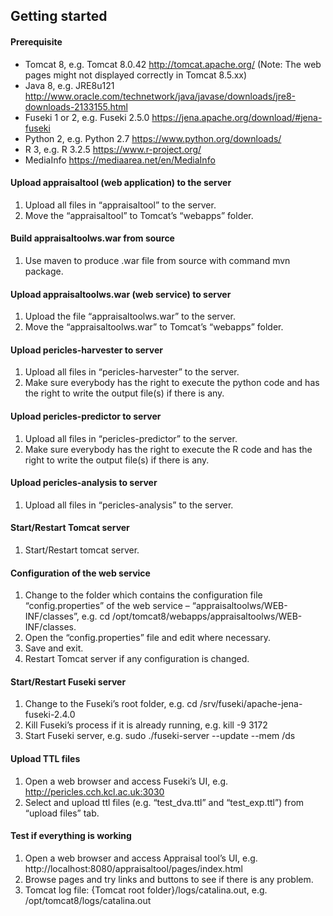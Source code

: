 ## Getting started


#### Prerequisite
* Tomcat 8, e.g. Tomcat 8.0.42 http://tomcat.apache.org/ (Note: The web pages might not displayed correctly in Tomcat 8.5.xx)
* Java 8, e.g. JRE8u121 http://www.oracle.com/technetwork/java/javase/downloads/jre8-downloads-2133155.html
* Fuseki 1 or 2, e.g. Fuseki 2.5.0 https://jena.apache.org/download/#jena-fuseki
* Python 2, e.g. Python 2.7 https://www.python.org/downloads/
* R 3, e.g. R 3.2.5 https://www.r-project.org/
* MediaInfo https://mediaarea.net/en/MediaInfo

#### Upload appraisaltool (web application) to the server
1. Upload all files in “appraisaltool” to the server.
1. Move the “appraisaltool” to Tomcat’s “webapps” folder.

#### Build appraisaltoolws.war from source
1. Use maven to produce .war file from source with command mvn package.

#### Upload appraisaltoolws.war (web service) to server
1. Upload the file “appraisaltoolws.war” to the server.
1. Move the “appraisaltoolws.war” to Tomcat’s “webapps” folder.
 
#### Upload pericles-harvester to server
1. Upload all files in “pericles-harvester” to the server.
1. Make sure everybody has the right to execute the python code and has the right to write the output file(s) if there is any.

#### Upload pericles-predictor to server
1. Upload all files in “pericles-predictor” to the server.
1. Make sure everybody has the right to execute the R code and has the right to write the output file(s) if there is any.

#### Upload pericles-analysis to server
1. Upload all files in “pericles-analysis” to the server.

#### Start/Restart Tomcat server
1. Start/Restart tomcat server.

#### Configuration of the web service
1. Change to the folder which contains the configuration file “config.properties” of the web service – “appraisaltoolws/WEB-INF/classes”, e.g. cd /opt/tomcat8/webapps/appraisaltoolws/WEB-INF/classes.
1. Open the “config.properties” file and edit where necessary.
1. Save and exit.
1. Restart Tomcat server if any configuration is changed.

#### Start/Restart Fuseki server
1. Change to the Fuseki’s root folder, e.g. cd /srv/fuseki/apache-jena-fuseki-2.4.0
1. Kill Fuseki’s process if it is already running, e.g. kill -9 3172
1. Start Fuseki server, e.g. sudo ./fuseki-server --update --mem /ds

#### Upload TTL files
1. Open a web browser and access Fuseki’s UI, e.g. http://pericles.cch.kcl.ac.uk:3030
1. Select and upload ttl files (e.g. “test_dva.ttl” and “test_exp.ttl”) from “upload files” tab.

#### Test if everything is working
1. Open a web browser and access Appraisal tool’s UI, e.g. http://localhost:8080/appraisaltool/pages/index.html
1. Browse pages and try links and buttons to see if there is any problem.
1. Tomcat log file: {Tomcat root folder}/logs/catalina.out, e.g. /opt/tomcat8/logs/catalina.out

